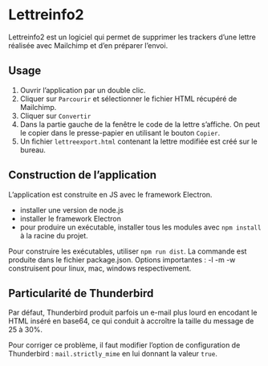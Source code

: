 

Lettreinfo2
==============================

Lettreinfo2 est un logiciel qui permet de supprimer les trackers d’une lettre réalisée avec Mailchimp et d’en préparer l’envoi.



## Usage

1. Ouvrir l’application par un double clic.
2. Cliquer sur `Parcourir` et sélectionner le fichier HTML récupéré de Mailchimp.
3. Cliquer sur `Convertir`
4. Dans la partie gauche de la fenêtre le code de la lettre s’affiche. On peut le copier dans le presse-papier en utilisant le bouton `Copier`.
5. Un fichier `lettreexport.html` contenant la lettre modifiée est créé sur le bureau.

## Construction de l’application

L’application est construite en JS avec le framework Electron.

- installer une version de node.js 
- installer le framework Electron
- pour produire un exécutable, installer tous les modules avec `npm install` à la racine du projet.

Pour construire les exécutables, utiliser `npm run dist`. La commande est produite dans le fichier package.json. Options importantes : -l -m -w construisent pour linux, mac, windows respectivement.



## Particularité de Thunderbird



Par défaut, Thunderbird produit parfois un e-mail plus lourd en encodant le HTML inséré en base64, ce qui conduit à accroître la taille du message de 25 à 30%.

Pour corriger ce problème, il faut modifier l’option de configuration de Thunderbird : `mail.strictly_mime` en lui donnant la valeur `true`.
